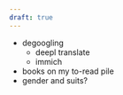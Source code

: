 ```yaml
---
draft: true
---
```


- degoogling
  - deepl translate
  - immich
- books on my to-read pile
- gender and suits?
